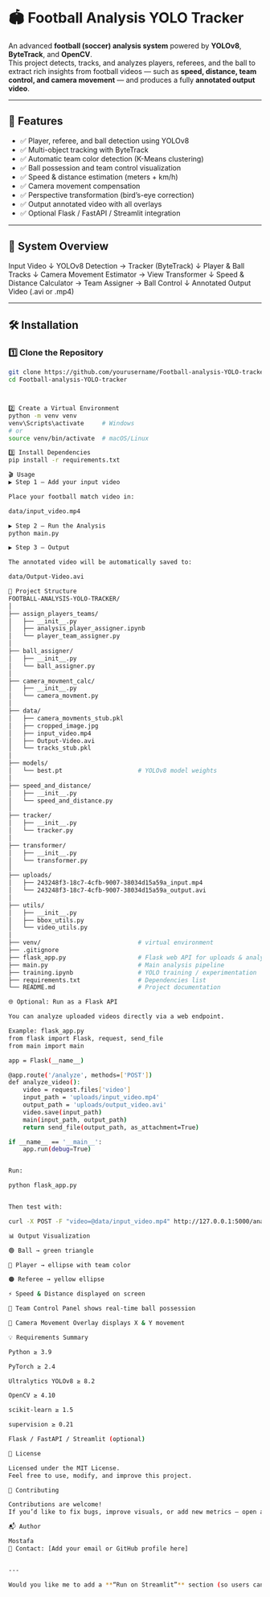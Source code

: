 # 🏟️ Football Analysis YOLO Tracker  

An advanced **football (soccer) analysis system** powered by **YOLOv8**, **ByteTrack**, and **OpenCV**.  
This project detects, tracks, and analyzes players, referees, and the ball to extract rich insights from football videos — such as **speed, distance, team control, and camera movement** — and produces a fully **annotated output video**.

---

## 🚀 Features  

- ✅ Player, referee, and ball detection using YOLOv8  
- ✅ Multi-object tracking with ByteTrack  
- ✅ Automatic team color detection (K-Means clustering)  
- ✅ Ball possession and team control visualization  
- ✅ Speed & distance estimation (meters + km/h)  
- ✅ Camera movement compensation  
- ✅ Perspective transformation (bird’s-eye correction)  
- ✅ Output annotated video with all overlays  
- ✅ Optional Flask / FastAPI / Streamlit integration  

---

## 🧠 System Overview  

Input Video
↓
YOLOv8 Detection → Tracker (ByteTrack)
↓
Player & Ball Tracks
↓
Camera Movement Estimator → View Transformer
↓
Speed & Distance Calculator → Team Assigner → Ball Control
↓
Annotated Output Video (.avi or .mp4)


---

## 🛠️ Installation  

### 1️⃣ Clone the Repository  
```bash
git clone https://github.com/yourusername/Football-analysis-YOLO-tracker.git
cd Football-analysis-YOLO-tracker



2️⃣ Create a Virtual Environment
python -m venv venv
venv\Scripts\activate     # Windows
# or
source venv/bin/activate  # macOS/Linux

3️⃣ Install Dependencies
pip install -r requirements.txt

🎬 Usage
▶ Step 1 — Add your input video

Place your football match video in:

data/input_video.mp4

▶ Step 2 — Run the Analysis
python main.py

▶ Step 3 — Output

The annotated video will be automatically saved to:

data/Output-Video.avi

📂 Project Structure
FOOTBALL-ANALYSIS-YOLO-TRACKER/
│
├── assign_players_teams/
│   ├── __init__.py
│   ├── analysis_player_assigner.ipynb
│   └── player_team_assigner.py
│
├── ball_assigner/
│   ├── __init__.py
│   └── ball_assigner.py
│
├── camera_movment_calc/
│   ├── __init__.py
│   └── camera_movment.py
│
├── data/
│   ├── camera_movments_stub.pkl
│   ├── cropped_image.jpg
│   ├── input_video.mp4
│   ├── Output-Video.avi
│   └── tracks_stub.pkl
│
├── models/
│   └── best.pt                     # YOLOv8 model weights
│
├── speed_and_distance/
│   ├── __init__.py
│   └── speed_and_distance.py
│
├── tracker/
│   ├── __init__.py
│   └── tracker.py
│
├── transformer/
│   ├── __init__.py
│   └── transformer.py
│
├── uploads/
│   ├── 243248f3-18c7-4cfb-9007-38034d15a59a_input.mp4
│   └── 243248f3-18c7-4cfb-9007-38034d15a59a_output.avi
│
├── utils/
│   ├── __init__.py
│   ├── bbox_utils.py
│   └── video_utils.py
│
├── venv/                           # virtual environment
├── .gitignore
├── flask_app.py                    # Flask web API for uploads & analysis
├── main.py                         # Main analysis pipeline
├── training.ipynb                  # YOLO training / experimentation
├── requirements.txt                # Dependencies list
└── README.md                       # Project documentation

🌐 Optional: Run as a Flask API

You can analyze uploaded videos directly via a web endpoint.

Example: flask_app.py
from flask import Flask, request, send_file
from main import main

app = Flask(__name__)

@app.route('/analyze', methods=['POST'])
def analyze_video():
    video = request.files['video']
    input_path = 'uploads/input_video.mp4'
    output_path = 'uploads/output_video.avi'
    video.save(input_path)
    main(input_path, output_path)
    return send_file(output_path, as_attachment=True)

if __name__ == '__main__':
    app.run(debug=True)


Run:

python flask_app.py


Then test with:

curl -X POST -F "video=@data/input_video.mp4" http://127.0.0.1:5000/analyze --output result.avi

📊 Output Visualization

🟢 Ball → green triangle

🔵 Player → ellipse with team color

🟠 Referee → yellow ellipse

⚡ Speed & Distance displayed on screen

🎯 Team Control Panel shows real-time ball possession

🎥 Camera Movement Overlay displays X & Y movement

💡 Requirements Summary

Python ≥ 3.9

PyTorch ≥ 2.4

Ultralytics YOLOv8 ≥ 8.2

OpenCV ≥ 4.10

scikit-learn ≥ 1.5

supervision ≥ 0.21

Flask / FastAPI / Streamlit (optional)

🧾 License

Licensed under the MIT License.
Feel free to use, modify, and improve this project.

🤝 Contributing

Contributions are welcome!
If you’d like to fix bugs, improve visuals, or add new metrics — open a PR 🚀

📬 Author

Mostafa
📧 Contact: [Add your email or GitHub profile here]


---

Would you like me to add a **“Run on Streamlit”** section (so users can upload a vide